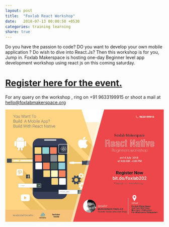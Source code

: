 ```yaml
---
layout: post
title:  "Foxlab React Workshop"
date:   2018-07-13 00:00:50 +0530
categories: training learning
share: true
---
```

Do you have the passion to code? DO you want to develop your own mobile application ? Do wish to dive into React.Js? Then this workshop is for you, Jump in. Foxlab Makerspace is hosting one-day Beginner level app development workshop using react js on this coming saturday.

# [Register here for the event.](http://bit.do/foxlab202)

For any query on the workshop , ring on +91 9633199915 or shoot a mail at hello@foxlabmakerspace.org 

![poster for fox react](/images/react.jpg)
